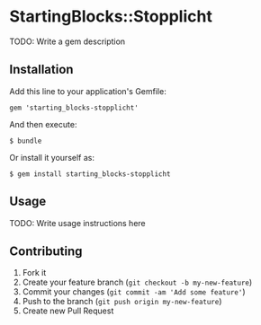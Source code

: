 # StartingBlocks::Stopplicht

TODO: Write a gem description

## Installation

Add this line to your application's Gemfile:

    gem 'starting_blocks-stopplicht'

And then execute:

    $ bundle

Or install it yourself as:

    $ gem install starting_blocks-stopplicht

## Usage

TODO: Write usage instructions here

## Contributing

1. Fork it
2. Create your feature branch (`git checkout -b my-new-feature`)
3. Commit your changes (`git commit -am 'Add some feature'`)
4. Push to the branch (`git push origin my-new-feature`)
5. Create new Pull Request
